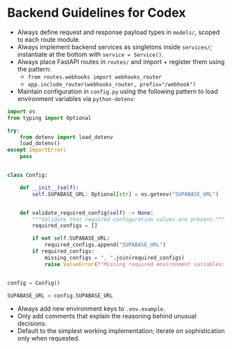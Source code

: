 # Backend Guidelines for Codex

- Always define request and response payload types in `models/`, scoped to each route module.
- Always implement backend services as singletons inside `services/`; instantiate at the bottom with `service = Service()`.
- Always place FastAPI routes in `routes/` and import + register them using the pattern:
  - `from routes.webhooks import webhooks_router`
  - `app.include_router(webhooks_router, prefix="/webhook")`
- Maintain configuration in `config.py` using the following pattern to load environment variables via `python-dotenv`:

```python
import os
from typing import Optional

try:
    from dotenv import load_dotenv
    load_dotenv()
except ImportError:
    pass


class Config:

    def __init__(self):
        self.SUPABASE_URL: Optional[str] = os.getenv("SUPABASE_URL")


    def validate_required_config(self) -> None:
        """Validate that required configuration values are present."""
        required_configs = []

        if not self.SUPABASE_URL:
            required_configs.append("SUPABASE_URL")
        if required_configs:
            missing_configs = ", ".join(required_configs)
            raise ValueError(f"Missing required environment variables: {missing_configs}")


config = Config()

SUPABASE_URL = config.SUPABASE_URL
```

- Always add new environment keys to `.env.example`.
- Only add comments that explain the reasoning behind unusual decisions.
- Default to the simplest working implementation; iterate on sophistication only when requested.
